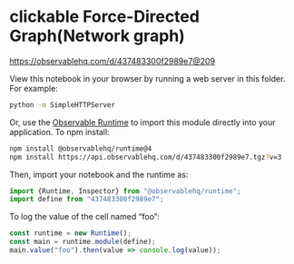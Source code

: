 # clickable Force-Directed Graph(Network graph)

https://observablehq.com/d/437483300f2989e7@209

View this notebook in your browser by running a web server in this folder. For
example:

~~~sh
python -m SimpleHTTPServer
~~~

Or, use the [Observable Runtime](https://github.com/observablehq/runtime) to
import this module directly into your application. To npm install:

~~~sh
npm install @observablehq/runtime@4
npm install https://api.observablehq.com/d/437483300f2989e7.tgz?v=3
~~~

Then, import your notebook and the runtime as:

~~~js
import {Runtime, Inspector} from "@observablehq/runtime";
import define from "437483300f2989e7";
~~~

To log the value of the cell named “foo”:

~~~js
const runtime = new Runtime();
const main = runtime.module(define);
main.value("foo").then(value => console.log(value));
~~~

